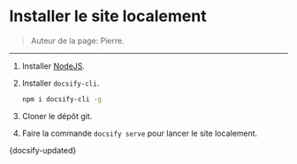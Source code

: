 # Installer le site localement

> Auteur de la page: Pierre.

---

1. Installer [NodeJS](https://nodejs.org/fr/).
2. Installer `docsify-cli`.

    ```bash
    npm i docsify-cli -g
    ```
3. Cloner le dépôt git.
4. Faire la commande `docsify serve` pour lancer le site localement.

{docsify-updated}
